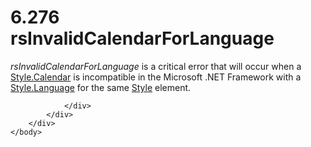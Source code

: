 <html dir="LTR" xmlns:mshelp="http://msdn.microsoft.com/mshelp" xmlns:ddue="http://ddue.schemas.microsoft.com/authoring/2003/5" xmlns:xlink="http://www.w3.org/1999/xlink" xmlns:tool="http://www.microsoft.com/tooltip">
    <head>
        <meta http-equiv="Content-Type" content="text/html; CHARSET=utf-8"></meta>
        <meta name="save" content="history"></meta>
        <title>6.276 rsInvalidCalendarForLanguage</title>
        <xml>
            <mshelp:toctitle title="6.276 rsInvalidCalendarForLanguage"></mshelp:toctitle>
            <mshelp:rltitle title="[MS-RDL]: rsInvalidCalendarForLanguage"></mshelp:rltitle>
            <mshelp:keyword index="A" term="49953ccc-926e-433b-8c45-5e68f8a63f0f"></mshelp:keyword>
            <mshelp:attr name="DCSext.ContentType" value="open specification"></mshelp:attr>
            <mshelp:attr name="AssetID" value="49953ccc-926e-433b-8c45-5e68f8a63f0f"></mshelp:attr>
            <mshelp:attr name="TopicType" value="kbRef"></mshelp:attr>
            <mshelp:attr name="DCSext.Title" value="[MS-RDL]: rsInvalidCalendarForLanguage" />
        </xml>
    </head>
    <body>
        <div id="header">
            <h1 class="heading">6.276 rsInvalidCalendarForLanguage</h1>
        </div>
        <div id="mainSection">
            <div id="mainBody">
                <div id="allHistory" class="saveHistory"></div>
                <div id="sectionSection0" class="section" name="collapseableSection">
                    

<p><i>rsInvalidCalendarForLanguage</i> is a critical error that
will occur when a <a href="64c93fe5-67b9-4f74-88bc-26777fbd50bb.html">Style.Calendar</a>
is incompatible in the Microsoft .NET Framework with a <a href="24ec0449-f8b7-4c6f-bcf8-1f08537176be.html">Style.Language</a> for the
same <a href="ea446209-9c6a-46ce-b472-fae8b8350b37.html">Style</a> element.</p>


                </div>
            </div>
        </div>
    </body>
</html>